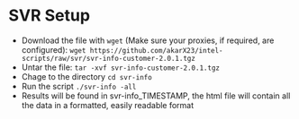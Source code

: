 # SVR Setup

- Download the file with `wget` (Make sure your proxies, if required, are configured):
`wget https://github.com/akarX23/intel-scripts/raw/svr/svr-info-customer-2.0.1.tgz`
- Untar the file:
`tar -xvf svr-info-customer-2.0.1.tgz`
- Chage to the directory
`cd svr-info`
- Run the script
`./svr-info -all`
- Results will be found in svr-info_TIMESTAMP, the html file will contain all the data in a formatted, easily readable format
